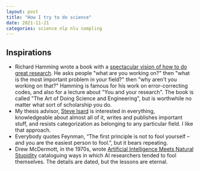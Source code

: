 ```yaml
---
layout: post
title: "How I try to do science"
date: 2021-11-21
categories: science nlp nlu compling
---
```

## Inspirations

- Richard Hamming wrote a book with a [spectacular vision of how to do great research](https://www.amazon.com/Art-Doing-Science-Engineering-Learning-ebook/dp/B088TMLQDC/ref=sr_1_1?crid=1ADYSC1PWXGM6&keywords=richard+hamming+the+art+of+doing+science+and+engineering&qid=1669044159&sprefix=richard+hamming%2Caps%2C124&sr=8-1). He asks people "what are you working on?" then "what is the most important problem in your field?" then "why aren't you working on that?" Hamming is famous for his work on error-correcting codes, and also for a lecture about "You and your research". The book is called "The Art of Doing Science and Engineering", but is worthwhile no matter what sort of scholarship you do.
- My thesis advisor, [Steve Isard](https://www.semanticscholar.org/author/S.-Isard/1901024?sort=influence) is interested in everything, knowledgeable about almost all of it, writes and publishes important stuff, and resists categorization as belonging to any particular field. I like that approach.
- Everybody quotes Feynman, “The first principle is not to fool yourself – and you are the easiest person to fool.”, but it bears repeating.
- Drew McDermott, in the 1970s, wrote [Artificial Intelligence Meets Natural Stupidity](https://www.inf.ed.ac.uk/teaching/courses/irm/mcdermott.pdf) cataloguing ways in which AI researchers tended to fool themselves. The details are dated, but the lessons are eternal.
